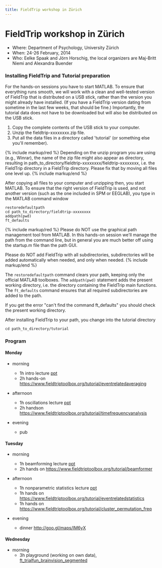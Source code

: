 ```yaml
---
title: FieldTrip workshop in Zürich
---
```


# FieldTrip workshop in Zürich

- Where: Department of Psychology, University Zürich
- When: 24-26 February, 2014
- Who: Eelke Spaak and Jörn Horschig, the local organizers are Maj-Britt Niemi and Alexandra Buender

### Installing FieldTrip and Tutorial preparation

For the hands-on sessions you have to start MATLAB. To ensure that everything runs smooth, we will work with a clean and well-tested version of FieldTrip that is distributed on a USB stick, rather than the version you might already have installed. (If you have a FieldTrip version dating from sometime in the last few weeks, that should be fine.) Importantly, the tutorial data does not have to be downloaded but will also be distributed on the USB stick.

1.  Copy the complete contents of the USB stick to your computer.
2.  Unzip the fieldtrip-xxxxxxxx.zip file.
3.  Put all the data files in a directory called 'tutorial' (or something else you'll remember).

{% include markup/red %}
Depending on the unzip program you are using (e.g., Winrar), the name of the zip file might also appear as directory, resulting in path_to_directory/fieldtrip-xxxxxxxx/fieldtrip-xxxxxxxx, i.e. the FieldTrip directory in a FieldTrip directory. Please fix that by moving all files one level up.
{% include markup/end %}

After copying all files to your computer and unzipping then, you start MATLAB. To ensure that the right version of FieldTrip is used, and not another version (such as the one included in SPM or EEGLAB), you type in the MATLAB command window

    restoredefaultpath
    cd path_to_directory/fieldtrip-xxxxxxxx
    addpath(pwd)
    ft_defaults

{% include markup/red %}
Please do NOT use the graphical path management tool from MATLAB. In this hands-on session we'll manage the path from the command line, but in general you are much better off using the startup.m file than the path GUI.

Please do NOT add FieldTrip with all subdirectories, subdirectories will be added automatically when needed, and only when needed.
{% include markup/end %}

The `restoredefaultpath` command clears your path, keeping only the official MATLAB toolboxes. The `addpath(pwd)` statement adds the present working directory, i.e. the directory containing the FieldTrip main functions. The `ft_defaults` command ensures that all required subdirectories are added to the path.

If you get the error "can't find the command ft_defaults" you should check the present working directory.

After installing FieldTrip to your path, you change into the tutorial directory

    cd path_to_directory/tutorial

### Program

#### Monday

- morning

  - 1h intro lecture [ppt](https://db.tt/wNf4lyNH)
  - 2h hands-on <https://www.fieldtriptoolbox.org/tutorial/eventrelatedaveraging>

- afternoon

  - 1h oscillations lecture [ppt](https://db.tt/IRxD9rDb)
  - 2h handson <https://www.fieldtriptoolbox.org/tutorial/timefrequencyanalysis>

- evening
  - pub

#### Tuesday

- morning

  - 1h beamforming lecture [ppt](https://db.tt/kR4N2pSp)
  - 2h hands on <https://www.fieldtriptoolbox.org/tutorial/beamformer>

- afternoon

  - 1h nonparametric statistics lecture [ppt](https://db.tt/x9E0jmDG)
  - 1h hands on <https://www.fieldtriptoolbox.org/tutorial/eventrelatedstatistics>
  - 1h hands on <https://www.fieldtriptoolbox.org/tutorial/cluster_permutation_freq>

- evening
  - dinner <http://goo.gl/maps/IM6yX>

#### Wednesday

- morning
  - 3h playground (working on own data), [ft_trialfun_brainvision_segmented](https://db.tt/rn7mS2Lu)
